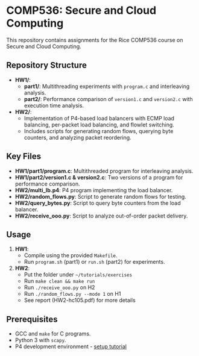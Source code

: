 # COMP536: Secure and Cloud Computing

This repository contains assignments for the Rice COMP536 course on Secure and Cloud Computing.

## Repository Structure

- **HW1/**: 
  - **part1/**: Multithreading experiments with `program.c` and interleaving analysis.
  - **part2/**: Performance comparison of `version1.c` and `version2.c` with execution time analysis.
- **HW2/**: 
  - Implementation of P4-based load balancers with ECMP load balancing, per-packet load balancing, and flowlet switching.
  - Includes scripts for generating random flows, querying byte counters, and analyzing packet reordering.

## Key Files

- **HW1/part1/program.c**: Multithreaded program for interleaving analysis.
- **HW1/part2/version1.c & version2.c**: Two versions of a program for performance comparison.
- **HW2/multi_lb.p4**: P4 program implementing the load balancer.
- **HW2/random_flows.py**: Script to generate random flows for testing.
- **HW2/query_bytes.py**: Script to query byte counters from the load balancer.
- **HW2/receive_ooo.py**: Script to analyze out-of-order packet delivery.

## Usage

1. **HW1**:
   - Compile using the provided `Makefile`.
   - Run `program.sh` (part1) or `run.sh` (part2) for experiments.
2. **HW2**:
   - Put the folder under `~/tutorials/exercises`
   - Run `make clean && make run`
   - Run `./receive_ooo.py` on H2
   - Run `./random_flows.py --mode 1` on H1
   - See report (HW2-hc105.pdf) for more details

## Prerequisites

- GCC and `make` for C programs.
- Python 3 with `scapy`.
- P4 development environment - [setup tutorial](https://github.com/jafingerhut/p4-guide/blob/master/bin/README-install-troubleshooting.md)